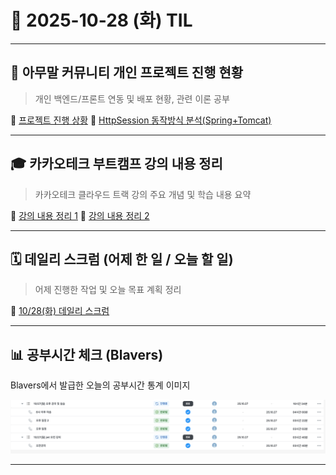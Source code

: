  # 📘 2025-10-28 (화) TIL

---

## 🧩 아무말 커뮤니티 개인 프로젝트 진행 현황
> 개인 백엔드/프론트 연동 및 배포 현황, 관련 이론 공부

🔗 [프로젝트 진행 상황](https://www.notion.so/10-28-29a3d83e73a880b7a07fc051a311c0a7?source=copy_link)
🔗 [HttpSession 동작방식 분석(Spring+Tomcat)](https://www.notion.so/HttpSession-Spring-Tomcat-29a3d83e73a880bfb753fa29f5d2d8a1?source=copy_link)


---

## 🎓 카카오테크 부트캠프 강의 내용 정리
> 카카오테크 클라우드 트랙 강의 주요 개념 및 학습 내용 요약

🔗 [강의 내용 정리 1](https://www.notion.so/10-28-1-29a3d83e73a880f58056d49425e25968?source=copy_link)
🔗 [강의 내용 정리 2](https://www.notion.so/10-28-2-29a3d83e73a88035aeaef1e0006205da?source=copy_link)

---

## 🗓️ 데일리 스크럼 (어제 한 일 / 오늘 할 일)
> 어제 진행한 작업 및 오늘 목표 계획 정리

🔗 [10/28(화) 데일리 스크럼](https://www.notion.so/10-28-29a3d83e73a88023b9dfebf8a6c15319?source=copy_link)

---
## 📊 공부시간 체크 (Blavers)
Blavers에서 발급한 오늘의 공부시간 통계 이미지

![10/28(화) Blavers 공부시간 통계](https://raw.githubusercontent.com/100-hours-a-week/3-haaland-TIL/main/2025/10-October/images/%E1%84%89%E1%85%B3%E1%84%8F%E1%85%B3%E1%84%85%E1%85%B5%E1%86%AB%E1%84%89%E1%85%A3%E1%86%BA%202025-10-31%20%E1%84%8B%E1%85%A9%E1%84%8C%E1%85%A5%E1%86%AB%208.46.40.png
)

---

